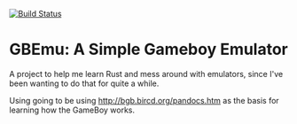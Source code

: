 [![Build Status](https://travis-ci.org/jonesnl/GBEmu.svg?branch=master)](https://travis-ci.org/jonesnl/GBEmu)

# GBEmu: A Simple Gameboy Emulator

A project to help me learn Rust and mess around with emulators, since I've been
wanting to do that for quite a while.

Using going to be using http://bgb.bircd.org/pandocs.htm as the basis for
learning how the GameBoy works.

